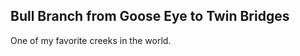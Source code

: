 Bull Branch from Goose Eye to Twin Bridges
------------------------------------------

One of my favorite creeks in the world.
